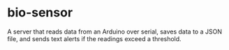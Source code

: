 # bio-sensor

A server that reads data from an Arduino over serial, saves data to a JSON file, and sends text alerts if the readings exceed a threshold.

